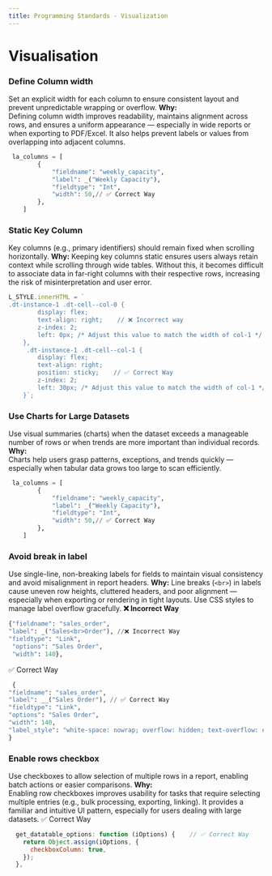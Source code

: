 ```yaml
---
title: Programming Standards - Visualization
---
```


# Visualisation

### Define Column width
Set an explicit width for each column to ensure consistent layout and prevent unpredictable wrapping or overflow.
**Why:**  
Defining column width improves readability, maintains alignment across rows, and ensures a uniform appearance — especially in wide reports or when exporting to PDF/Excel. It also helps prevent labels or values from overlapping into adjacent columns.
```python
 la_columns = [
        {
            "fieldname": "weekly_capacity",
            "label": _("Weekly Capacity"),
            "fieldtype": "Int",
            "width": 50,// ✅ Correct Way
        },
    ]
``` 
### Static Key Column
 Key columns (e.g., primary identifiers) should remain fixed when scrolling horizontally.
**Why:**
Keeping key columns static ensures users always retain context while scrolling through wide tables. Without this, it becomes difficult to associate data in far-right columns with their respective rows, increasing the risk of misinterpretation and user error.
```javascript
L_STYLE.innerHTML = `
.dt-instance-1 .dt-cell--col-0 {
        display: flex;
        text-align: right;    // ❌ Incorrect way
        z-index: 2;
        left: 0px; /* Adjust this value to match the width of col-1 */
    },
     .dt-instance-1 .dt-cell--col-1 {
        display: flex;
        text-align: right;
        position: sticky;    // ✅ Correct Way
        z-index: 2;
        left: 30px; /* Adjust this value to match the width of col-1 */
    }`;
```
### Use Charts for Large Datasets
Use visual summaries (charts) when the dataset exceeds a manageable number of rows or when trends are more important than individual records.
**Why:**  
Charts help users grasp patterns, exceptions, and trends quickly — especially when tabular data grows too large to scan efficiently.
```python
 la_columns = [
        {
            "fieldname": "weekly_capacity",
            "label": _("Weekly Capacity"),
            "fieldtype": "Int",
            "width": 50,// ✅ Correct Way
        },
    ]
``` 
### Avoid break in label
Use single-line, non-breaking labels for fields to maintain visual consistency and avoid misalignment in report headers.
**Why:**
Line breaks (`<br>`) in labels cause uneven row heights, cluttered headers, and poor alignment — especially when exporting or rendering in tight layouts. Use CSS styles to manage label overflow gracefully.
**❌ Incorrect Way**
```python
{"fieldname": "sales_order", 
"label": _("Sales<br>Order"), //❌ Incorrect Way
"fieldtype": "Link",
 "options": "Sales Order",
 "width": 140},
```
 ✅ Correct Way
```python
 {  
"fieldname": "sales_order",  
"label": __("Sales Order"), // ✅ Correct Way
"fieldtype": "Link",  
"options": "Sales Order",  
"width": 140,  
"label_style": "white-space: nowrap; overflow: hidden; text-overflow: ellipsis;"  // ✅ Correct Way
}
``` 
### Enable rows checkbox
Use checkboxes to allow selection of multiple rows in a report, enabling batch actions or easier comparisons.
**Why:**  
Enabling row checkboxes improves usability for tasks that require selecting multiple entries (e.g., bulk processing, exporting, linking). It provides a familiar and intuitive UI pattern, especially for users dealing with large datasets.
 ✅ Correct Way
```javascript
  get_datatable_options: function (iOptions) {    // ✅ Correct Way
    return Object.assign(iOptions, {
      checkboxColumn: true,
    });
  },
 ```
